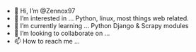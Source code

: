 - 👋 Hi, I’m @Zennox97
- 👀 I’m interested in ...
      Python, linux, most things web related.
- 🌱 I’m currently learning ...
      Python Django & Scrapy modules
- 💞️ I’m looking to collaborate on ...
- 📫 How to reach me ...

<!---
Zennox97/Zennox97 is a ✨ special ✨ repository because its `README.md` (this file) appears on your GitHub profile.
You can click the Preview link to take a look at your changes.
--->
